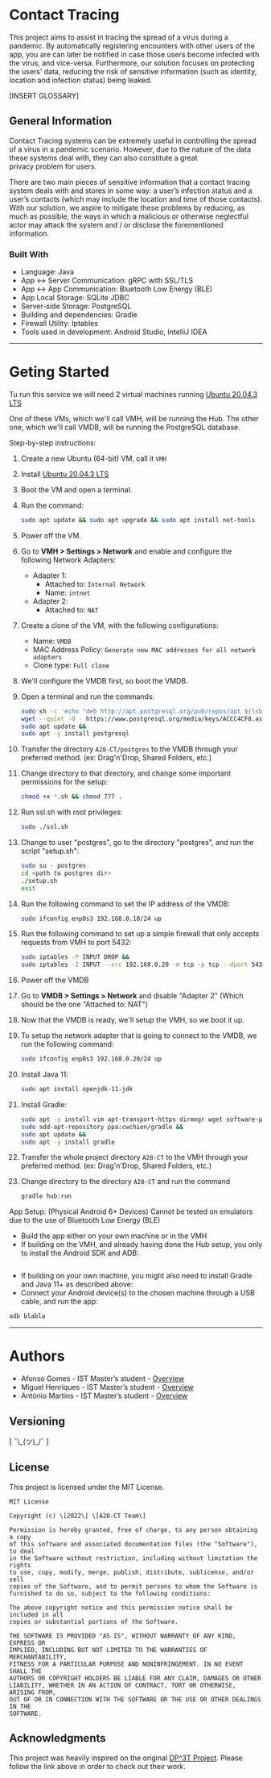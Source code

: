 # Contact Tracing 

This project aims to assist in tracing the spread of a virus during a pandemic. By automatically registering encounters with other users of the app, you are can later be notified in case those users become infected with the virus, and vice-versa. Furthermore, our solution focuses on protecting the users’ data, reducing the risk of sensitive information (such as identity, location and infection status) being leaked. 

\[INSERT GLOSSARY\]

## General Information

Contact Tracing systems can be extremely useful in controlling the spread of a virus in a pandemic scenario. However, due to the nature of the data these systems deal with, they can also constitute a great  
privacy problem for users. 

There are two main pieces of sensitive information that a contact tracing system deals with and stores in some way: a user’s infection status and a user’s contacts (which may include the location and time of those contacts). With our solution, we aspire to mitigate these problems by reducing, as much as possible, the ways in which a malicious or otherwise neglectful actor may attack the system and / or disclose the forementioned information.  

### Built With

* Language: Java
* App ↔ Server Communication: gRPC with SSL/TLS  
* App ↔ App Communication: Bluetooth Low Energy (BLE)
* App Local Storage: SQLite JDBC
* Server-side Storage: PostgreSQL  
* Building and dependencies: Gradle
* Firewall Utility: Iptables
* Tools used in development: Android Studio, IntelliJ IDEA  

---

# Geting Started

Tu run this service we will need 2 virtual machines running [Ubuntu 20.04.3 LTS](https://ubuntu.com/download/desktop)

One of these VMs, which we'll call VMH, will be running the Hub.
The other one, which we'll call VMDB, will be running the PostgreSQL database.

Step-by-step instructions:

1. Create a new Ubuntu (64-bit) VM, call it `VMH`
2. Install [Ubuntu 20.04.3 LTS](https://ubuntu.com/download/desktop)
3. Boot the VM and open a terminal.
4. Run the command:

    ```sh
    sudo apt update && sudo apt upgrade && sudo apt install net-tools
    ```

5. Power off the VM.
6. Go to **VMH > Settings > Network** and enable and configure the following Network Adapters:
    * Adapter 1:
        * Attached to: `Internal Network`
        * Name: `intnet`
    * Adapter 2:
        * Attached to: `NAT`
7. Create a clone of the VM, with the following configurations:
    * Name: `VMDB`
    * MAC Address Policy: `Generate new MAC addresses for all network adapters`
    * Clone type: `Full clone`
8. We'll configure the VMDB first, so boot the VMDB.
9. Open a terminal and run the commands:

    ```sh
    sudo sh -c 'echo "deb http://apt.postgresql.org/pub/repos/apt $(lsb_release -cs)-pgdg main" > /etc/apt/sources.list.d/pgdg.list' &&
    wget --quiet -O - https://www.postgresql.org/media/keys/ACCC4CF8.asc | sudo apt-key add - &&
    sudo apt update &&
    sudo apt -y install postgresql
    ```

10. Transfer the directory `A28-CT/postgres` to the VMDB through your preferred method. (ex: Drag'n'Drop, Shared Folders, etc.)
11. Change directory to that directory, and change some important permissions for the setup:

    ```sh
    chmod +x *.sh && chmod 777 .
    ```

12. Run ssl.sh with root privileges:

    ```sh
    sudo ./ssl.sh
    ```

13. Change to user "postgres", go to the directory "postgres", and run the script "setup.sh":

    ```sh
    sudo su - postgres
    cd <path to postgres dir>
    ./setup.sh
    exit
    ```

14. Run the following command to set the IP address of the VMDB:

    ```sh
    sudo ifconfig enp0s3 192.168.0.10/24 up
    ```

15. Run the following command to set up a simple firewall that only accepts requests from VMH to port 5432:

    ```sh
    sudo iptables -P INPUT DROP &&
    sudo iptables -I INPUT --src 192.168.0.20 -m tcp -p tcp --dport 5432 -j ACCEPT
    ```

16. Power off the VMDB
17. Go to **VMDB > Settings > Network** and disable "Adapter 2" (Which should be the one "Attached to: NAT")

18. Now that the VMDB is ready, we'll setup the VMH, so we boot it up.
19. To setup the network adapter that is going to connect to the VMDB, we run the following command:

    ```sh
    sudo ifconfig enp0s3 192.168.0.20/24 up
    ```

20. Install Java 11:

    ```sh
    sudo apt install openjdk-11-jdk
    ```

21. Install Gradle:

    ```sh
    sudo apt -y install vim apt-transport-https dirmngr wget software-properties-common &&
    sudo add-apt-repository ppa:cwchien/gradle &&
    sudo apt update &&
    sudo apt -y install gradle
    ```

22. Transfer the whole project directory `A28-CT` to the VMH through your preferred method. (ex: Drag'n'Drop, Shared Folders, etc.)
23. Change directory to the directory `A28-CT` and run the command

    ```sh
    gradle hub:run
    ```

App Setup: (Physical Android 6+ Devices) Cannot be tested on emulators due to the use of Bluetooth Low Energy (BLE)
* Build the app either on your own machine or in the VMH
* If building on the VMH, and already having done the Hub setup, you only to install the Android SDK and ADB:
```sh

```
* If building on your own machine, you might also need to install Gradle and Java 11+ as described above:
* Connect your Android device(s) to the chosen machine through a USB cable, and run the app:
```sh
adb blabla
```

---

# Authors

* Afonso Gomes - IST Master’s student - [Overview](https://github.com/AfonsoG6)
* Miguel Henriques - IST Master’s student - [Overview](https://github.com/miguelchenriques)
* António Martins - IST Master’s student - [Overview](https://github.com/AL-CT)

## Versioning

\[ ¯\\\_(ツ)\_/¯ \]

## License

This project is licensed under the MIT License.  

    MIT License  
      
    Copyright (c) \[2022\] \[A28-CT Team\]  
      
    Permission is hereby granted, free of charge, to any person obtaining a copy  
    of this software and associated documentation files (the "Software"), to deal  
    in the Software without restriction, including without limitation the rights  
    to use, copy, modify, merge, publish, distribute, sublicense, and/or sell  
    copies of the Software, and to permit persons to whom the Software is  
    furnished to do so, subject to the following conditions:  
      
    The above copyright notice and this permission notice shall be included in all  
    copies or substantial portions of the Software.  
      
    THE SOFTWARE IS PROVIDED "AS IS", WITHOUT WARRANTY OF ANY KIND, EXPRESS OR  
    IMPLIED, INCLUDING BUT NOT LIMITED TO THE WARRANTIES OF MERCHANTABILITY,  
    FITNESS FOR A PARTICULAR PURPOSE AND NONINFRINGEMENT. IN NO EVENT SHALL THE  
    AUTHORS OR COPYRIGHT HOLDERS BE LIABLE FOR ANY CLAIM, DAMAGES OR OTHER  
    LIABILITY, WHETHER IN AN ACTION OF CONTRACT, TORT OR OTHERWISE, ARISING FROM,  
    OUT OF OR IN CONNECTION WITH THE SOFTWARE OR THE USE OR OTHER DEALINGS IN THE  
    SOFTWARE.

##  Acknowledgments

This project was heavily inspired on the original [DP^3T Project](https://github.com/DP-3T/documents). 
Please follow the link above in order to check out their work. 

  
  
  
  
